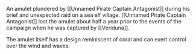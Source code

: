 An amulet plundered by [[Unnamed Pirate Captain Antagonist]] during his brief and unexpected raid on a sea elf village.
[[Unnamed Pirate Captain Antagonist]] lost the amulet about half a year prior to the events of the campaign when he was captured by [[Veriduna]].

The amulet itself has a design reminiscent of coral and can exert control over the wind and waves.